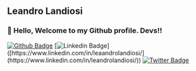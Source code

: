 ## Leandro Landiosi
### 👋 Hello, Welcome to my Github profile. Devs!!


[![Github Badge](https://img.shields.io/badge/-Github-000?style=flat-square&logo=Github&logoColor=white&link=https://github.com/leandrolndiosi)](https://github.com/leandrolandiosi)
[![Linkedin Badge](https://img.shields.io/badge/-LinkedIn-blue?style=flat-square&logo=Linkedin&logoColor=white&link=[https://www.linkedin.com/in/leandrolandiosi/](https://www.linkedin.com/in/leandrolandiosi/))]([https://www.linkedin.com/in/leaandrolandiosi/](https://www.linkedin.com/in/leandrolandiosi/))
[![Twitter Badge](https://img.shields.io/badge/-Twitter-1ca0f1?style=flat-square&labelColor=1ca0f1&logo=twitter&logoColor=white&link=https://twitter.com/leandrolandiosi)](https://twitter.com/leandrolandiosi)
